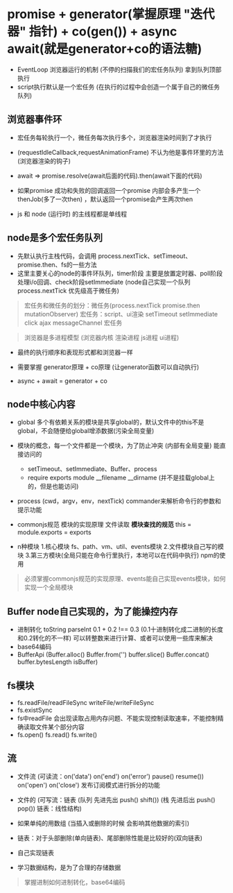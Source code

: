 # promise + generator(掌握原理 "迭代器" 指针) + co(gen()) + async await(就是generator+co的语法糖)
- EventLoop 浏览器运行的机制 (不停的扫描我们的宏任务队列) 拿到队列顶部执行
- script执行默认是一个宏任务 (在执行的过程中会创造一个属于自己的微任务队列)


## 浏览器事件环 
- 宏任务每轮执行一个，微任务每次执行多个，浏览器渲染时间到了才执行
- (requestIdleCallback,requestAnimationFrame) 不认为他是事件环里的方法 (浏览器渲染的钩子)
- await => promise.resolve(await后面的代码).then(await下面的代码)
- 如果promise 成功和失败的回调返回一个promise 内部会多产生一个thenJob(多了一次then) ，默认返回一个promise会产生两次then

- js 和 node (运行时) 的主线程都是单线程

## node是多个宏任务队列 
- 先默认执行主栈代码，会调用 process.nextTick、setTimeout、promise.then、fs的一些方法
- 这里主要关心的node的事件环队列，timer阶段 主要是放置定时器、poll阶段处理i/o回调、check阶段setImmediate (node自己实现一个队列process.nextTick 优先级高于微任务)

> 宏任务和微任务的划分：微任务(process.nextTick promise.then mutationObserver) 宏任务：script、ui渲染 setTimeout setImmediate click ajax messageChannel 宏任务

> 浏览器是多进程模型 (浏览器内核 渲染进程 js进程 ui进程)

- 最终的执行顺序和表现形式都和浏览器一样

- 需要掌握 generator原理 + co原理 (让generator函数可以自动执行)
- async + await = generator + co

## node中核心内容
- global 多个有依赖关系的模块是共享global的，默认文件中的this不是global，不会随便给global增添数据(污染全局变量)
- 模块的概念，每一个文件都是一个模块，为了防止冲突 (内部有全局变量) 能直接访问的
  - setTimeout、setImmediate、Buffer、process
  - require exports module __filename __dirname (并不是挂载global上的，但是也能访问)

- process (cwd，argv，env，nextTick) commander来解析命令行的参数和提示功能
- commonjs规范 模块的实现原理 文件读取 **模块查找的规范** this = module.exports = exports

- n种模块 1.核心模块 fs、path、vm、util、events模块 2.文件模块自己写的模块 3.第三方模块(全局只能在命令行里执行，本地可以在代码中执行) npm的使用

> 必须掌握commonjs规范的实现原理、events能自己实现events模块，如何实现一个全局模块

##  Buffer node自己实现的，为了能操控内存
- 进制转化 toString parseInt 0.1 + 0.2 !== 0.3 (0.1十进制转化成二进制的长度和0.2转化的不一样) 可以转整数来进行计算、或者可以使用一些库来解决
- base64编码
- BufferApi (Buffer.alloc() Buffer.from('') buffer.slice() Buffer.concat() buffer.bytesLength isBuffer)

## fs模块
- fs.readFile/readFileSync writeFile/writeFileSync
- fs.existSync
- fs中readFile 会出现读取占用内存问题、不能实现控制读取速率，不能控制精确读取文件某个部分内容
- fs.open() fs.read() fs.write()

## 流
- 文件流 (可读流：on('data') on('end') on('error') pause() resume()) on('open') on('close') 发布订阅模式进行拆分的功能

- 文件的 (可写流：链表 (队列 先进先出 push() shift()) (栈 先进后出 push() pop()) 链表：线性结构)
- 如果单纯的用数组 (当插入或删除的时候 会影响其他数据的索引)
- 链表：对于头部删除(单向链表)、尾部删除性能是比较好的(双向链表)
- 自己实现链表
- 学习数据结构，是为了合理的存储数据

> 掌握进制如何进制转化，base64编码
